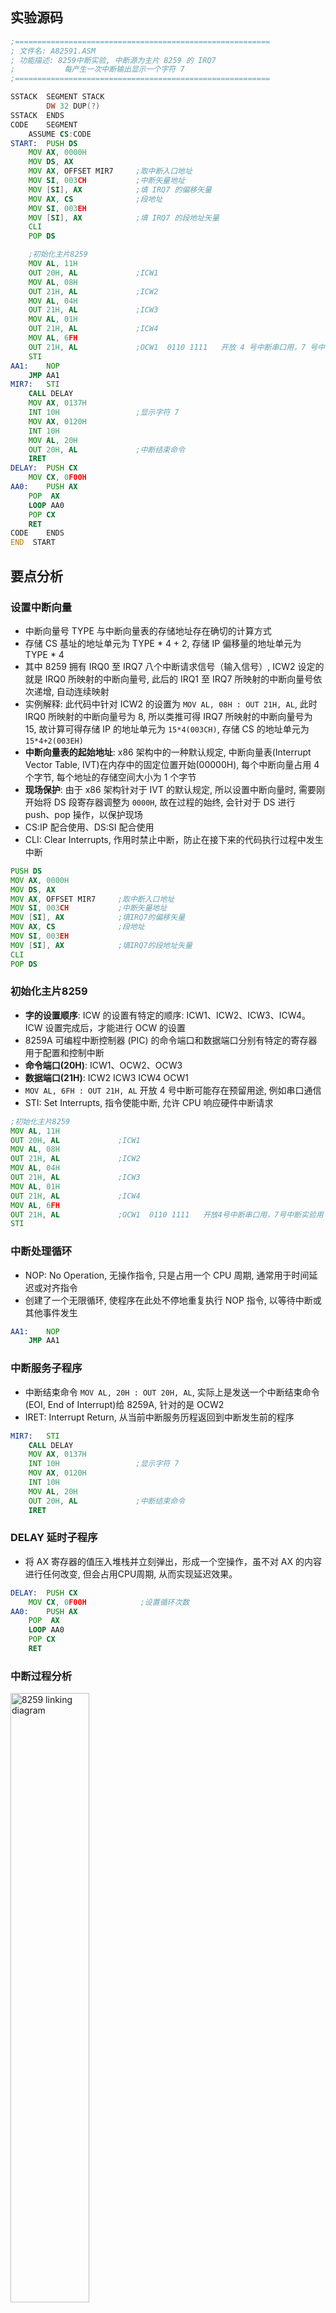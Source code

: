 ## 实验源码
```asm
;=========================================================
; 文件名: A82591.ASM
; 功能描述: 8259中断实验, 中断源为主片 8259 的 IRQ7
;           每产生一次中断输出显示一个字符 7
;=========================================================

SSTACK	SEGMENT STACK
		DW 32 DUP(?)
SSTACK	ENDS
CODE   	SEGMENT
	ASSUME CS:CODE
START: 	PUSH DS
	MOV AX, 0000H
	MOV DS, AX
	MOV AX, OFFSET MIR7		;取中断入口地址
	MOV SI, 003CH			;中断矢量地址
	MOV [SI], AX			;填 IRQ7 的偏移矢量
	MOV AX, CS				;段地址
	MOV SI, 003EH
	MOV [SI], AX			;填 IRQ7 的段地址矢量
	CLI
	POP DS

	;初始化主片8259
	MOV AL, 11H
	OUT 20H, AL				;ICW1
	MOV AL, 08H
	OUT 21H, AL				;ICW2
	MOV AL, 04H
	OUT 21H, AL				;ICW3
	MOV AL, 01H
	OUT 21H, AL				;ICW4
	MOV AL, 6FH				
	OUT 21H, AL             ;OCW1  0110 1111   开放 4 号中断串口用，7 号中断实验用
	STI
AA1:	NOP
	JMP AA1		
MIR7:	STI
	CALL DELAY
	MOV AX, 0137H
	INT 10H					;显示字符 7
	MOV AX, 0120H
	INT 10H
	MOV AL, 20H
	OUT 20H, AL				;中断结束命令
	IRET		
DELAY:	PUSH CX
	MOV CX, 0F00H
AA0:	PUSH AX
	POP  AX
	LOOP AA0
	POP CX
	RET		
CODE	ENDS
END  START
```

## 要点分析

### 设置中断向量
- 中断向量号 TYPE 与中断向量表的存储地址存在确切的计算方式
- 存储 CS 基址的地址单元为 TYPE * 4 + 2, 存储 IP 偏移量的地址单元为 TYPE * 4
- 其中 8259 拥有 IRQ0 至 IRQ7 八个中断请求信号（输入信号）, ICW2 设定的就是 IRQ0 所映射的中断向量号, 此后的 IRQ1 至 IRQ7 所映射的中断向量号依次递增, 自动连续映射
- 实例解释: 此代码中针对 ICW2 的设置为 `MOV AL, 08H : OUT 21H, AL`, 此时 IRQ0 所映射的中断向量号为 8, 所以类推可得 IRQ7 所映射的中断向量号为 15, 故计算可得存储 IP 的地址单元为 `15*4(003CH)`, 存储 CS 的地址单元为 `15*4+2(003EH)` 
- **中断向量表的起始地址**: x86 架构中的一种默认规定, 中断向量表(Interrupt Vector Table, IVT)在内存中的固定位置开始(00000H), 每个中断向量占用 4 个字节, 每个地址的存储空间大小为 1 个字节
- **现场保护**: 由于 x86 架构针对于 IVT 的默认规定, 所以设置中断向量时, 需要刚开始将 DS 段寄存器调整为 `0000H`, 故在过程的始终, 会针对于 DS 进行 push、pop 操作，以保护现场
- CS:IP 配合使用、DS:SI 配合使用
- CLI: Clear Interrupts, 作用时禁止中断，防止在接下来的代码执行过程中发生中断
```asm
PUSH DS
MOV AX, 0000H
MOV DS, AX
MOV AX, OFFSET MIR7		;取中断入口地址
MOV SI, 003CH			;中断矢量地址
MOV [SI], AX			;填IRQ7的偏移矢量
MOV AX, CS				;段地址
MOV SI, 003EH
MOV [SI], AX			;填IRQ7的段地址矢量
CLI
POP DS
```

### 初始化主片8259
- **字的设置顺序**: ICW 的设置有特定的顺序: ICW1、ICW2、ICW3、ICW4。ICW 设置完成后，才能进行 OCW 的设置
- 8259A 可编程中断控制器 (PIC) 的命令端口和数据端口分别有特定的寄存器用于配置和控制中断
- **命令端口(20H)**: ICW1、OCW2、OCW3
- **数据端口(21H)**: ICW2 ICW3 ICW4 OCW1
- `MOV AL, 6FH : OUT 21H, AL` 开放 4 号中断可能存在预留用途, 例如串口通信
- STI: Set Interrupts, 指令使能中断, 允许 CPU 响应硬件中断请求
```asm
;初始化主片8259
MOV AL, 11H
OUT 20H, AL				;ICW1
MOV AL, 08H
OUT 21H, AL				;ICW2
MOV AL, 04H
OUT 21H, AL				;ICW3
MOV AL, 01H
OUT 21H, AL				;ICW4
MOV AL, 6FH				
OUT 21H, AL             ;OCW1  0110 1111   开放4号中断串口用，7号中断实验用
STI
```

### 中断处理循环
- NOP: No Operation, 无操作指令, 只是占用一个 CPU 周期, 通常用于时间延迟或对齐指令
- 创建了一个无限循环, 使程序在此处不停地重复执行 NOP 指令, 以等待中断或其他事件发生
```asm
AA1:	NOP
	JMP AA1
```

### 中断服务子程序
- 中断结束命令 `MOV AL, 20H : OUT 20H, AL`, 实际上是发送一个中断结束命令(EOI, End of Interrupt)给 8259A, 针对的是 OCW2
- IRET: Interrupt Return, 从当前中断服务历程返回到中断发生前的程序
```asm
MIR7:	STI
	CALL DELAY
	MOV AX, 0137H
	INT 10H					;显示字符 7
	MOV AX, 0120H
	INT 10H
	MOV AL, 20H
	OUT 20H, AL				;中断结束命令
	IRET
```

### DELAY 延时子程序
- 将 AX 寄存器的值压入堆栈并立刻弹出，形成一个空操作，虽不对 AX 的内容进行任何改变, 但会占用CPU周期, 从而实现延迟效果。
```asm
DELAY:	PUSH CX
	MOV CX, 0F00H            ;设置循环次数
AA0:	PUSH AX
	POP  AX
	LOOP AA0
	POP CX
	RET	
```

### 中断过程分析
<img src="./images/8259 单中断实验接线图.png" alt="8259 linking diagram" width="50%">

- 其中每次按动单次脉冲单元中的开关 KK1+, 便会将中断信号通过 MIR7(Interrupt Request Line 7) 引脚输入给主 8259, 从而引起中断

## 实验内容(附加要求)
- 要求每按一次开关产生一次中断，在屏幕上显示一次 "7"。 （附加：直到满足规定次数结束）
- HLT: Halt, 指令使 CPU 停止执行, 进入休眠状态, 直到一个外部硬件中断、非屏蔽中断(NMI)或复位信号唤醒它。在这段时间, CPU不再执行任何指令, 能够降低功耗, 是一种节能措施。
```asm
;=========================================================
; 文件名: A82591.ASM
; 功能描述: 8259 中断实验, 中断源为主片 8259 的 IRQ7;
;           每产生一次中断输出显示一个字符 7, 直到满足规定次数结束
;=========================================================
SSTACK SEGMENT STACK
DW 32 DUP(?)
SSTACK ENDS
CODE   SEGMENT
ASSUME CS:CODE, SS:SSTACK

; 定义计数器
COUNT DB 0

START:
	PUSH DS
	MOV AX, 0000H
	MOV DS, AX
	MOV AX, OFFSET MIR7 	; 取中断入口地址
	MOV SI, 003CH 			; 中断矢量地址
	MOV [SI], AX 			; 填IRQ7的偏移矢量
	MOV AX, CS 				; 段地址
	MOV SI, 003EH
	MOV [SI], AX 			; 填IRQ7的段地址矢量
	CLI
	POP DS

; 初始化主片8259
	MOV AL, 11H
	OUT 20H, AL ; ICW1
	MOV AL, 08H
	OUT 21H, AL ; ICW2
	MOV AL, 04H
	OUT 21H, AL ; ICW3
	MOV AL, 01H
	OUT 21H, AL ; ICW4
	MOV AL, 6FH ; OCW1
	OUT 21H, AL
	STI

AA1:
	NOP
	JMP AA1

MIR7:
	STI
	CALL DELAY
	
	; 更新计数器
	INC COUNT
	; 检查是否达到目标次数
	MOV AL, COUNT
	CMP AL, 5
	JGE END_PROGRAM

	MOV AX, 0137H
	INT 10H ; 显示字符7
	MOV AX, 0120H
	INT 10H
	
	MOV AL, 20H
	OUT 20H, AL ; 中断结束命令
	IRET

DELAY:
	PUSH CX
	MOV CX, 0F00H
AA0:
	PUSH AX
	POP AX
	LOOP AA0
	POP CX
	RET

END_PROGRAM:
	; 显示完成信息，或其他处理
	MOV AX, 0148H 		; 显示字符 'H'
	INT 10H
	MOV AX, 0161H 		; 显示字符 'a'
	INT 10H
	MOV AX, 016CH 		; 显示字符 'l'
	INT 10H
	MOV AX, 0174H 		; 显示字符 't'
	INT 10H
	MOV AX, 0169H 		; 显示字符 'i'
	INT 10H
	MOV AX, 016EH 		; 显示字符 'n'
	INT 10H
	MOV AX, 0167H 		; 显示字符 'g'
	INT 10H
	HLT 				; 停机指令

CODE ENDS
END START
```

